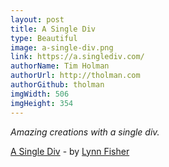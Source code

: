 ```yaml
---
layout: post
title: A Single Div
type: Beautiful
image: a-single-div.png
link: https://a.singlediv.com/
authorName: Tim Holman
authorUrl: http://tholman.com
authorGithub: tholman
imgWidth: 506
imgHeight: 354
---
```


_Amazing creations with a single div._

[A Single Div](https://a.singlediv.com/) - by [Lynn Fisher](https://lynnandtonic.com/)
